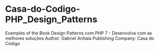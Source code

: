 # Casa-do-Codigo-PHP_Design_Patterns
Examples of the Book Design Patterns com PHP 7 - Desenvolva com as melhores soluções
Author: Gabriel Anhaia
Publishing Company: Casa do Código
